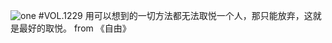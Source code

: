 ![one](http://image.wufazhuce.com/FlB0i9jUBywmeYkqTQdrwWY4YHX_)
#VOL.1229
用可以想到的一切方法都无法取悦一个人，那只能放弃，这就是最好的取悦。 from 《自由》